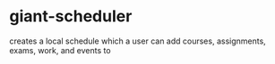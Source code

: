 # giant-scheduler
creates a local schedule which a user can add courses, assignments, exams, work, and events to
